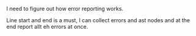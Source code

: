I need to figure out how error reporting works. 

Line start and end is a must, I can collect errors and ast nodes and at the end report allt eh errors at once. 


